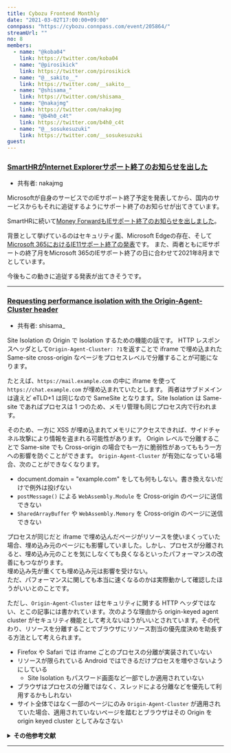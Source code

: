 ```yaml
---
title: Cybozu Frontend Monthly
date: "2021-03-02T17:00:00+09:00"
connpass: "https://cybozu.connpass.com/event/205864/"
streamUrl: ""
no: 8
members:
  - name: "@koba04"
    link: https://twitter.com/koba04
  - name: "@pirosikick"
    link: https://twitter.com/pirosikick
  - name: "@__sakito__"
    link: https://twitter.com/__sakito__
  - name: "@shisama_"
    link: https://twitter.com/shisama_
  - name: "@nakajmg"
    link: https://twitter.com/nakajmg
  - name: "@b4h0_c4t"
    link: https://twitter.com/b4h0_c4t
  - name: "@__sosukesuzuki"
    link: https://twitter.com/__sosukesuzuki
guest:
---
```


### [SmartHRがInternet Explorerサポート終了のお知らせを出した](https://smarthr.jp/other/22512)

- 共有者: nakajmg

Microsoftが自身のサービスでのIEサポート終了予定を発表してから、国内のサービスからもそれに追従するようにサポート終了のお知らせが出てきています。

SmartHRに続いて[Money ForwardもIEサポート終了のお知らせを出しました](https://support.biz.moneyforward.com/valuepack/news/important/20210226.html)。

背景として挙げているのはセキュリティ面、Microsoft Edgeの存在、そして[Microsoft 365におけるIE11サポート終了の発表](https://blogs.windows.com/japan/2020/08/18/microsoft-365-apps-say-farewell-to-internet-explorer-11/)です。
また、両者ともにIEサポートの終了月をMicrosoft 365のIEサポート終了の日に合わせて2021年8月までとしています。

今後もこの動きに追従する発表が出てきそうです。

---

### [Requesting performance isolation with the Origin-Agent-Cluster header](https://web.dev/origin-agent-cluster/)

- 共有者: shisama_

Site Isolation の Origin で Isolation するための機能の話です。
HTTP レスポンスヘッダとして`Origin-Agent-Cluster: ?1`を返すことで iframe で埋め込まれた Same-site cross-origin なページをプロセスレベルで分離することが可能になります。

たとえば、`https://mail.example.com` の中に iframe を使って `https://chat.example.com` が埋め込まれていたとします。
両者はサブドメインは違えど eTLD+1 は同じなので SameSite となります。Site Isolation は Same-site であればプロセスは 1 つのため、メモリ管理も同じプロセス内で行われます。

そのため、一方に XSS が埋め込まれてメモリにアクセスできれば、サイドチャネル攻撃により情報を盗まれる可能性があります。
Origin レベルで分離することで Same-site でも Cross-origin の場合でも一方に脆弱性があってももう一方への影響を防ぐことができます。
`Origin-Agent-Cluster` が有効になっている場合、次のことができなくなります。

- document.domain = "example.com" をしても何もしない。書き換えないだけで例外は投げない
- `postMessage()` による `WebAssembly.Module` を Cross-origin のページに送信できない
- `SharedArrayBuffer` や `WebAssembly.Memory` を Cross-origin のページに送信できない

プロセスが同じだと iframe で埋め込んだページがリソースを使いまくっていた場合、埋め込み元のページにも影響していました。しかし、プロセスが分離されると、埋め込み元のことを気にしなくても良くなるといったパフォーマンスの改善にもつながります。  
埋め込み先が重くても埋め込み元は影響を受けない。  
ただ、パフォーマンスに関しても本当に速くなるのかは実際動かして確認したほうがいいとのことです。

ただし、`Origin-Agent-Cluster` はセキュリティに関する HTTP ヘッダではない、とこの記事には書かれています。次のような理由から origin-keyed agent cluster がセキュリティ機能として考えないほうがいいとされています。その代わり、リソースを分離することでブラウザにリソース割当の優先度決めを助長する方法として考えられます。

- Firefox や Safari では iframe ごとのプロセスの分離が実装されていない
- リソースが限られている Android ではできるだけプロセスを増やさないようにしている
  - Site Isolation もパスワード画面など一部でしか適用されていない
- ブラウザはプロセスの分離ではなく、スレッドによる分離などを優先して利用するかもしれない
- サイト全体ではなく一部のページにのみ `Origin-Agent-Cluster` が適用されていた場合、適用されていないページを踏むとブラウザはその Origin を origin keyed cluster としてみなさない

<details>
<summary><strong>その他参考文献</strong></summary>

- [Site Isolation 及び Web のセキュリティモデルの更新 | blog.jxck.io](https://blog.jxck.io/entries/2020-05-22/site-isolation.html)
  - Site Isolation から Origin Isolationまでの流れが紹介されています
  - それぞれの参考リンクが網羅的に紹介されています。
- [ep63 Cross Origin Info Leaks | mozaic.fm](https://mozaic.fm/episodes/63/cross-origin-info-leaks.html)
  - Origin Isolation については mozaic.fm ep63 00:55ぐらいから解説されてました
- [Rename `Origin-Isolation` to `Origin-Agent-Cluster` by domenic · Pull Request #6214 · whatwg/html](https://github.com/whatwg/html/pull/6214)
  - 元々 "Origin Isolation" という名前で仕様策定されていたので、調査するときは "Origin Isolation" で調べても良さそうです。
</details>

---
